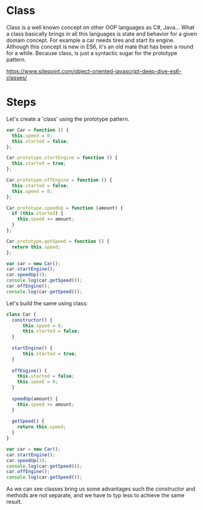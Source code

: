 # Class

Class is a well known concept on other OOP languages as C#, Java... What a class
basically brings in all this languages is state and behavior for a given domain 
concept. For example a car needs tires and start its engine. Although this concept
is new in ES6, it's an old mate that has been a round for a while. Because class, 
is just a syntactic sugar for the prototype pattern. 

https://www.sitepoint.com/object-oriented-javascript-deep-dive-es6-classes/


# Steps

Let's create a 'class' using the prototype pattern.

```javascript
var Car = function () {
  this.speed = 0;
  this.started = false;
};

Car.prototype.startEngine = function () {
  this.started = true;
};

Car.prototype.offEngine = function () {
  this.started = false;
  this.speed = 0;
};

Car.prototype.speedUp = function (amount) {
  if (this.started) {
    this.speed += amount;
  }
};

Car.prototype.getSpeed = function () {
  return this.speed;
};

var car = new Car();
car.startEngine();
car.speedUp(3);
console.log(car.getSpeed());
car.offEngine();
console.log(car.getSpeed());

```

Let's build the same using class:

```javascript
class Car {
  constructor() {
      this.speed = 0;
      this.started = false;
  }
  
  startEngine() {
      this.started = true;
  }
  
  offEngine() {
    this.started = false;
    this.speed = 0;
  }
  
  speedUp(amount) {
    this.speed += amount;
  }
  
  getSpeed() {
    return this.speed;
  }
}

var car = new Car();
car.startEngine();
car.speedUp(3);
console.log(car.getSpeed());
car.offEngine();
console.log(car.getSpeed());

```

As we can see classes bring us some advantages such the constructor and
methods are not separate, and we have to typ less to achieve the same result.
